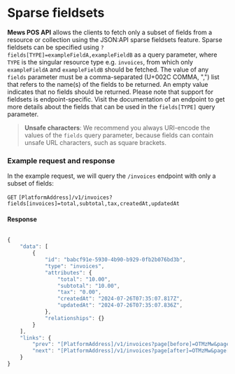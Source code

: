 # Sparse fieldsets

__Mews POS API__ allows the clients to fetch only a subset of fields from a resource or collection using the JSON:API sparse fieldsets feature. Sparse fieldsets can be specified using `?fields[TYPE]=exampleFieldA,exampleFieldB` as a query parameter, where `TYPE` is the singular resource type e.g. `invoices`, from which only `exampleFieldA` and `exampleFieldB` should be fetched. The value of any `fields` parameter must be a comma-separated (U+002C COMMA, ",") list that refers to the name(s) of the fields to be returned. An empty value indicates that no fields should be returned.
Please note that support for fieldsets is endpoint-specific. Visit the documentation of an endpoint to get more details about the fields that can be used in the `fields[TYPE]` query parameter.

> **Unsafe characters**: We recommend you always URI-encode the values of the `fields` query parameter, because fields can contain unsafe URL characters, such as square brackets.

### Example request and response

In the example request, we will query the `/invoices` endpoint with only a subset of fields:

`GET` `[PlatformAddress]/v1/invoices?fields[invoices]=total,subtotal,tax,createdAt,updatedAt`

#### Response

```javascript

{
    "data": [
        {
            "id": "babcf91e-5930-4b90-b929-0fb2b076bd3b",
            "type": "invoices",
            "attributes": {
                "total": "10.00",
                "subtotal": "10.00",
                "tax": "0.00",
                "createdAt": "2024-07-26T07:35:07.817Z",
                "updatedAt": "2024-07-26T07:35:07.836Z",
            },
            "relationships": {}
        }
    ],
    "links": {
        "prev": "[PlatformAddress]/v1/invoices?page[before]=OTMzMw&page[size]=1",
        "next": "[PlatformAddress]/v1/invoices?page[after]=OTMzMw&page[size]=1"
    }
}
```